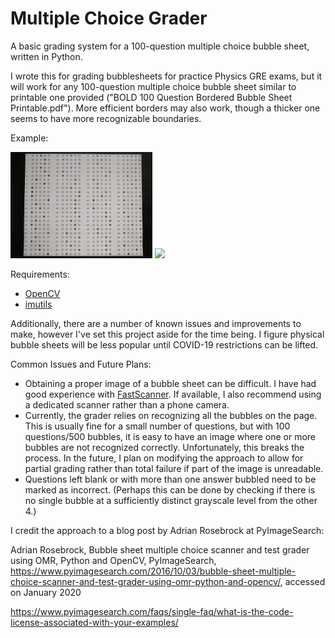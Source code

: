 # Multiple Choice Grader
A basic grading system for a 100-question multiple choice bubble sheet, written in Python.

I wrote this for grading bubblesheets for practice Physics GRE exams, but it will work for any 100-question multiple choice bubble sheet similar to printable one provided ("BOLD 100 Question Bordered Bubble Sheet Printable.pdf"). More efficient borders may also work, though a thicker one seems to have more recognizable boundaries.

Example:
<p float="left">
  <img src="https://github.com/CM55555/Multiple-Choice-Grader/blob/main/Examples/Example%205.jpg?raw=true" width="45%" />
  <img src="https://github.com/CM55555/Multiple-Choice-Grader/blob/main/Examples/Sample%20Output/example%205%20GRADED.png?raw=true" width="45%" /> 
</p>




Requirements:
* [OpenCV](https://pypi.org/project/opencv-python/)
* [imutils](https://github.com/jrosebr1/imutils)


Additionally, there are a number of known issues and improvements to make, however I've set this project aside for the time being. I figure physical bubble sheets will be less popular until COVID-19 restrictions can be lifted.

Common Issues and Future Plans:
* Obtaining a proper image of a bubble sheet can be difficult. I have had good experience with [FastScanner](https://play.google.com/store/apps/details?id=com.coolmobilesolution.fastscannerfree). If available, I also recommend using a dedicated scanner rather than a phone camera.
* Currently, the grader relies on recognizing all the bubbles on the page. This is usually fine for a small number of questions, but with 100 questions/500 bubbles, it is easy to have an image where one or more bubbles are not recognized correctly. Unfortunately, this breaks the process. In the future, I plan on modifying the approach to allow for partial grading rather than total failure if part of the image is unreadable.
* Questions left blank or with more than one answer bubbled need to be marked as incorrect. (Perhaps this can be done by checking if there is no single bubble at a sufficiently distinct grayscale level from the other 4.)


I credit the approach to a blog post by Adrian Rosebrock at PyImageSearch:

Adrian Rosebrock, Bubble sheet multiple choice scanner and test grader using OMR, Python and OpenCV, PyImageSearch, https://www.pyimagesearch.com/2016/10/03/bubble-sheet-multiple-choice-scanner-and-test-grader-using-omr-python-and-opencv/, accessed on January 2020

https://www.pyimagesearch.com/faqs/single-faq/what-is-the-code-license-associated-with-your-examples/
